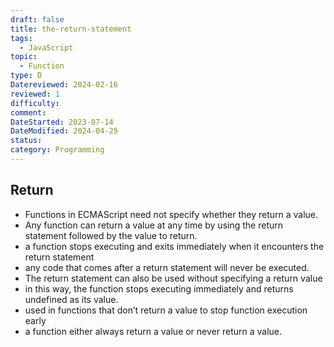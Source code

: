 ```yaml
---
draft: false
title: the-return-statement
tags:
  - JavaScript
topic:
  - Function
type: D
Datereviewed: 2024-02-16
reviewed: 1
difficulty: 
comment: 
DateStarted: 2023-07-14
DateModified: 2024-04-25
status: 
category: Programming
---
```


## Return

- Functions in ECMAScript need not specify whether they return a value.
- Any function can return a value at any time by using the return statement followed by the value to return.
- a function stops executing and exits immediately when it encounters the return statement
- any code that comes after a return statement will never be executed.
- The return statement can also be used without specifying a return value
- in this way, the function stops executing immediately and returns undefined as its value.
- used in functions that don’t return a value to stop function execution early
- a function either always return a value or never return a value.
